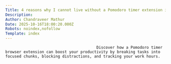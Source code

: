 ```yaml
---
Title: 4 reasons why I cannot live without a Pomodoro timer extension in every web browser
Description: 
Author: Chandraveer Mathur
Date: 2025-10-16T18:00:20.000Z
Robots: noindex,nofollow
Template: index
---
```


                                            Discover how a Pomodoro timer browser extension can boost your productivity by breaking tasks into focused chunks, blocking distractions, and tracking your work hours.
                                        